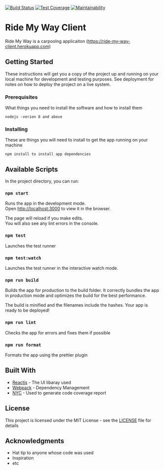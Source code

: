 [![Build Status](https://travis-ci.org/emmaadesile/ride-my-way-client.svg?branch=develop)](https://travis-ci.org/emmaadesile/ride-my-way-client) [![Test Coverage](https://api.codeclimate.com/v1/badges/eab42a90d9d5be72cb79/test_coverage)](https://codeclimate.com/github/emmaadesile/ride-my-way-client/test_coverage) [![Maintainability](https://api.codeclimate.com/v1/badges/eab42a90d9d5be72cb79/maintainability)](https://codeclimate.com/github/emmaadesile/ride-my-way-client/maintainability)


# Ride My Way Client

Ride My Way is a carpoolng applicaiton
(https://ride-my-way-client.herokuapp.com)

## Getting Started

These instructions will get you a copy of the project up and running on your local machine for development and testing purposes. See deployment for notes on how to deploy the project on a live system.

### Prerequisites

What things you need to install the software and how to install them

```
nodejs -verion 8 and above
```

### Installing

These are things you will need to install to get the app running on your machine

```
npm install to install app dependencies
```

## Available Scripts

In the project directory, you can run:

### `npm start`

Runs the app in the development mode.<br>
Open [http://localhost:3000](http://localhost:3000) to view it in the browser.

The page will reload if you make edits.<br>
You will also see any lint errors in the console.

### `npm test`

Launches the test runner

### `npm test:watch`

Launches the test runner in the interactive watch mode.<br>

### `npm run build`

Builds the app for production to the build folder.
It correctly bundles the app in production mode and optimizes the build for the best performance.

The build is minified and the filenames include the hashes.
Your app is ready to be deployed!

### `npm run lint`

Checks the app for errors and fixes them if possible

### `npm run format`

Formats the app using the prettier plugin

## Built With

- [Reactjs](http://www.reactjs.org/) - The UI libaray used
- [Webpack](https://webpack.js.org/) - Dependency Management
- [NYC](https://github.com/istanbuljs/nyc/) - Used to generate code coverage report

## License

This project is licensed under the MIT License - see the [LICENSE](LICENSE.md) file for details

## Acknowledgments

- Hat tip to anyone whose code was used
- Inspiration
- etc
